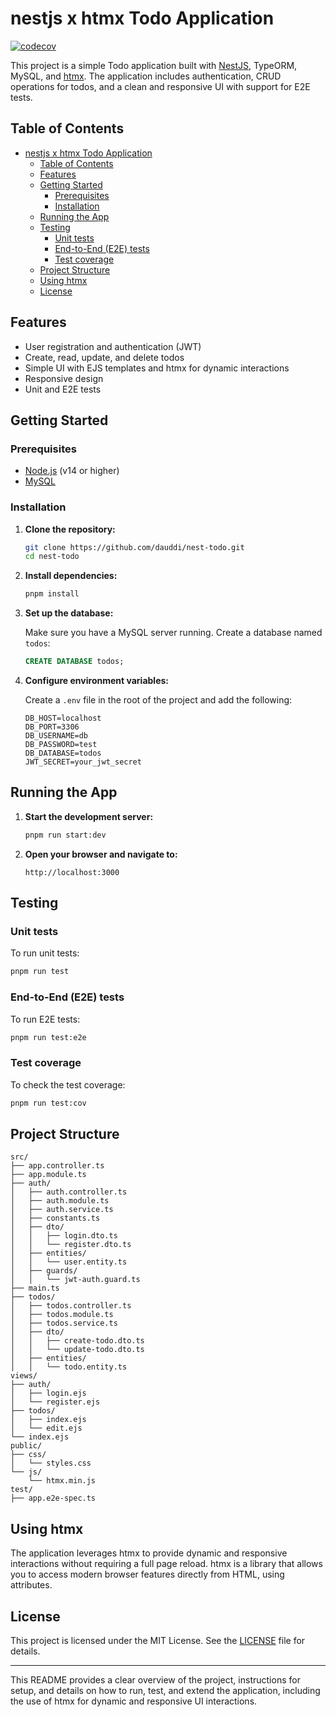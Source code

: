 # nestjs x htmx Todo Application

[![codecov](https://codecov.io/gh/dauddi/nest-todo/branch/main/graph/badge.svg?token=MJ4VX5OXRC)](https://codecov.io/gh/dauddi/nest-todo)

This project is a simple Todo application built with [NestJS](https://nestjs.com/), TypeORM, MySQL, and [htmx](https://htmx.org/). The application includes authentication, CRUD operations for todos, and a clean and responsive UI with support for E2E tests.

## Table of Contents

- [nestjs x htmx Todo Application](#nestjs-x-htmx-todo-application)
  - [Table of Contents](#table-of-contents)
  - [Features](#features)
  - [Getting Started](#getting-started)
    - [Prerequisites](#prerequisites)
    - [Installation](#installation)
  - [Running the App](#running-the-app)
  - [Testing](#testing)
    - [Unit tests](#unit-tests)
    - [End-to-End (E2E) tests](#end-to-end-e2e-tests)
    - [Test coverage](#test-coverage)
  - [Project Structure](#project-structure)
  - [Using htmx](#using-htmx)
  - [License](#license)

## Features

- User registration and authentication (JWT)
- Create, read, update, and delete todos
- Simple UI with EJS templates and htmx for dynamic interactions
- Responsive design
- Unit and E2E tests

## Getting Started

### Prerequisites

- [Node.js](https://nodejs.org/en/download/) (v14 or higher)
- [MySQL](https://www.mysql.com/downloads/)

### Installation

1. **Clone the repository:**

   ```bash
   git clone https://github.com/dauddi/nest-todo.git
   cd nest-todo
   ```

2. **Install dependencies:**

   ```bash
   pnpm install
   ```

3. **Set up the database:**

   Make sure you have a MySQL server running. Create a database named `todos`:

   ```sql
   CREATE DATABASE todos;
   ```

4. **Configure environment variables:**

   Create a `.env` file in the root of the project and add the following:

   ```env
   DB_HOST=localhost
   DB_PORT=3306
   DB_USERNAME=db
   DB_PASSWORD=test
   DB_DATABASE=todos
   JWT_SECRET=your_jwt_secret
   ```

## Running the App

1. **Start the development server:**

   ```bash
   pnpm run start:dev
   ```

2. **Open your browser and navigate to:**

   ```
   http://localhost:3000
   ```

## Testing

### Unit tests

To run unit tests:

```bash
pnpm run test
```

### End-to-End (E2E) tests

To run E2E tests:

```bash
pnpm run test:e2e
```

### Test coverage

To check the test coverage:

```bash
pnpm run test:cov
```

## Project Structure

```text
src/
├── app.controller.ts
├── app.module.ts
├── auth/
│   ├── auth.controller.ts
│   ├── auth.module.ts
│   ├── auth.service.ts
│   ├── constants.ts
│   ├── dto/
│   │   ├── login.dto.ts
│   │   └── register.dto.ts
│   ├── entities/
│   │   └── user.entity.ts
│   ├── guards/
│   │   └── jwt-auth.guard.ts
├── main.ts
├── todos/
│   ├── todos.controller.ts
│   ├── todos.module.ts
│   ├── todos.service.ts
│   ├── dto/
│   │   ├── create-todo.dto.ts
│   │   └── update-todo.dto.ts
│   ├── entities/
│   │   └── todo.entity.ts
views/
├── auth/
│   ├── login.ejs
│   └── register.ejs
├── todos/
│   ├── index.ejs
│   └── edit.ejs
└── index.ejs
public/
├── css/
│   └── styles.css
└── js/
    └── htmx.min.js
test/
├── app.e2e-spec.ts
```

## Using htmx

The application leverages htmx to provide dynamic and responsive interactions without requiring a full page reload. htmx is a library that allows you to access modern browser features directly from HTML, using attributes.

## License

This project is licensed under the MIT License. See the [LICENSE](LICENSE) file for details.

---

This README provides a clear overview of the project, instructions for setup, and details on how to run, test, and extend the application, including the use of htmx for dynamic and responsive UI interactions.
